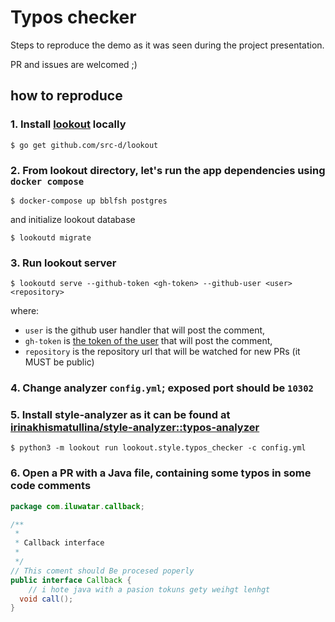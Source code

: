 # Typos checker

Steps to reproduce the demo as it was seen during the project presentation.

PR and issues are welcomed ;)

## how to reproduce

### 1. Install [lookout](https://github.com/src-d/lookout) locally
```shell
$ go get github.com/src-d/lookout
```

### 2. From lookout directory, let's run the app dependencies using `docker compose`
```shell
$ docker-compose up bblfsh postgres
```
and initialize lookout database
```shell
$ lookoutd migrate
```

### 3. Run lookout server
```shell
$ lookoutd serve --github-token <gh-token> --github-user <user> <repository>
```
where:
- `user` is the github user handler that will post the comment,
- `gh-token` is [the token of the user](https://help.github.com/articles/creating-a-personal-access-token-for-the-command-line) that will post the comment,
- `repository` is the repository url that will be watched for new PRs (it MUST be public)

### 4. Change analyzer `config.yml`; exposed port should be `10302`

### 5. Install style-analyzer as it can be found at [irinakhismatullina/style-analyzer::typos-analyzer](https://github.com/irinakhismatullina/style-analyzer/tree/feature/typos-analyzer)
```shell
$ python3 -m lookout run lookout.style.typos_checker -c config.yml
```

### 6. Open a PR with a Java file, containing some typos in some code comments
```java
package com.iluwatar.callback;

/**
 * 
 * Callback interface
 * 
 */
// This coment should Be procesed poperly
public interface Callback {
    // i hote java with a pasion tokuns gety weihgt lenhgt
  void call();
}
```
